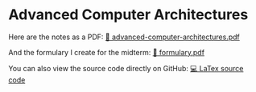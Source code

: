# Advanced Computer Architectures

Here are the notes as a PDF: [📙 advanced-computer-architectures.pdf](advanced-computer-architectures.pdf)

And the formulary I create for the midterm: [📙 formulary.pdf](formulary.pdf)

You can also view the source code directly on GitHub: [💻 LaTex source code](
    https://github.com/PoliMI-HPC-E-notes-projects-AndreVale69/HPC-E-PoliMI-university-notes/tree/main/advanced-computer-architectures/notes
)
